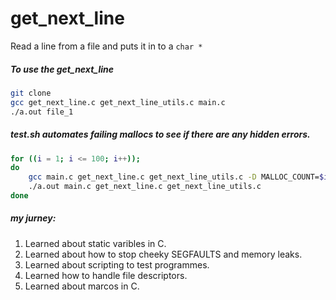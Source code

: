 # get_next_line
Read a line from a file and puts it in to a `char *`

##### To use the get_next_line

```sh
git clone
gcc get_next_line.c get_next_line_utils.c main.c
./a.out file_1
```
##### test.sh automates failing mallocs to see if there are any hidden errors.
```sh
for ((i = 1; i <= 100; i++));
do
	gcc main.c get_next_line.c get_next_line_utils.c -D MALLOC_COUNT=$i -Wall -Werror -Wextra -fsanitize=address -g
	./a.out main.c get_next_line.c get_next_line_utils.c
done
```
##### my jurney:
1. Learned about static varibles in C.
2. Learned about how to stop cheeky SEGFAULTS and memory leaks.
3. Learned about scripting to test programmes.
4. Learned how to handle file descriptors.
5. Learned about marcos in C.
